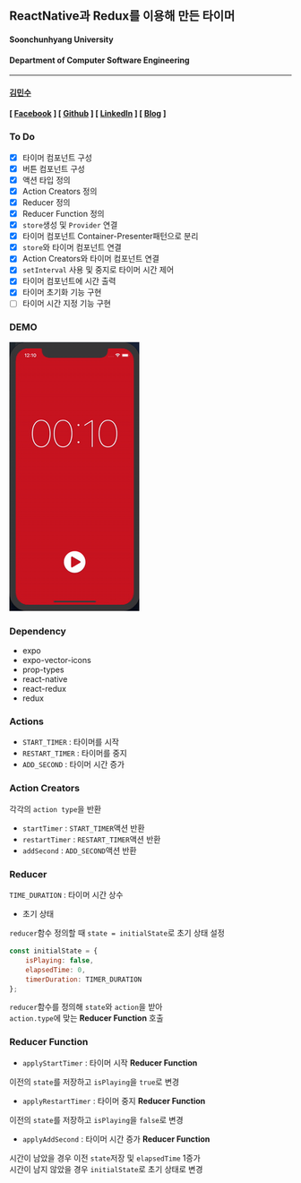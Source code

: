 ## ReactNative과 Redux를 이용해 만든 타이머

#### Soonchunhyang University<br/>
#### Department of Computer Software Engineering

---

#### [김민수](https://github.com/alstn2468)

#### [ [Facebook](https://www.facebook.com/profile.php?id=100003769223078) ] [ [Github](https://github.com/alstn2468) ] [ [LinkedIn](https://www.linkedin.com/in/minsu-kim-336289160/) ] [ [Blog](https://alstn2468.github.io/) ]<br/>

### To Do

- [x] 타이머 컴포넌트 구성
- [x] 버튼 컴포넌트 구성
- [x] 액션 타입 정의
- [x] Action Creators 정의
- [x] Reducer 정의
- [x] Reducer Function 정의
- [x] `store`생성 및 `Provider` 연결
- [x] 타이머 컴포넌트 Container-Presenter패턴으로 분리
- [x] `store`와 타이머 컴포넌트 연결
- [x] Action Creators와 타이머 컴포넌트 연결
- [x] `setInterval` 사용 및 중지로 타이머 시간 제어
- [x] 타이머 컴포넌트에 시간 출력
- [x] 타이머 초기화 기능 구현
- [ ] 타이머 시간 지정 기능 구현

### DEMO

![DEMO](DEMO/demo.gif)

### Dependency
- expo
- expo-vector-icons
- prop-types
- react-native
- react-redux
- redux

### Actions

- `START_TIMER` : 타이머를 시작
- `RESTART_TIMER` : 타이머를 중지
- `ADD_SECOND` : 타이머 시간 증가

### Action Creators

각각의 `action type`을 반환

- `startTimer` : `START_TIMER`액션 반환
- `restartTimer` : `RESTART_TIMER`액션 반환
- `addSecond` : `ADD_SECOND`액션 반환

### Reducer

`TIME_DURATION` : 타이머 시간 상수<br>

- 초기 상태


`reducer`함수 정의할 때 `state = initialState`로 초기 상태 설정<br>

```javascript
const initialState = {
    isPlaying: false,
    elapsedTime: 0,
    timerDuration: TIMER_DURATION
};
```

`reducer`함수를 정의해 `state`와 `action`을 받아<br>
`action.type`에 맞는 **Reducer Function** 호출<br>

### Reducer Function

- `applyStartTimer` : 타이머 시작 **Reducer Function**

이전의 `state`를 저장하고 `isPlaying`을 `true`로 변경<br>

- `applyRestartTimer` : 타이머 중지 **Reducer Function**

이전의 `state`를 저장하고 `isPlaying`을 `false`로 변경<br>

- `applyAddSecond` : 타이머 시간 증가 **Reducer Function**

시간이 남았을 경우 이전 `state`저장 및 `elapsedTime` 1증가<br>
시간이 남지 않았을 경우 `initialState`로 초기 상태로 변경<br>